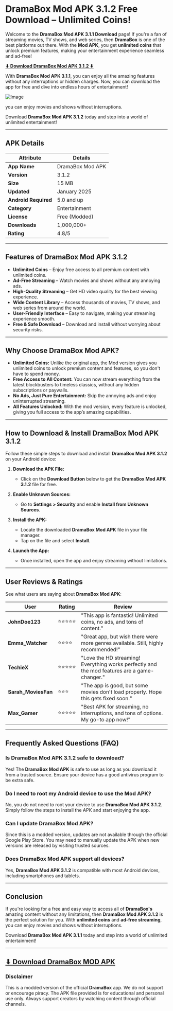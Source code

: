 # DramaBox Mod APK 3.1.2 Free Download – Unlimited Coins!

Welcome to the **DramaBox Mod APK 3.1.1 Download** page! If you're a fan of streaming movies, TV shows, and web series, then **DramaBox** is one of the best platforms out there. With the **Mod APK**, you get **unlimited coins** that unlock premium features, making your entertainment experience seamless and ad-free!

**[⬇ Download DramaBox Mod APK 3.1.2 ⬇](https://apkbros.com/dramabox-apk/)**

With **DramaBox Mod APK 3.1.1**, you can enjoy all the amazing features without any interruptions or hidden charges. Now, you can download the app for free and dive into endless hours of entertainment!

![Image](https://github.com/user-attachments/assets/194bc01c-ce90-4768-9c06-27551f0aafa5)

you can enjoy movies and shows without interruptions.

Download **DramaBox Mod APK 3.1.2** today and step into a world of unlimited entertainment!

---

## **APK Details**

| **Attribute**          | **Details**               |
|------------------------|---------------------------|
| **App Name**           | DramaBox Mod APK          |
| **Version**            | 3.1.2                     |
| **Size**               | 15 MB                     |
| **Updated**            | January 2025              |
| **Android Required**   | 5.0 and up                |
| **Category**           | Entertainment             |
| **License**            | Free (Modded)             |
| **Downloads**          | 1,000,000+                |
| **Rating**             | 4.8/5                     |

---

## **Features of DramaBox Mod APK 3.1.2**

- **Unlimited Coins** – Enjoy free access to all premium content with unlimited coins.
- **Ad-Free Streaming** – Watch movies and shows without any annoying ads.
- **High-Quality Streaming** – Get HD video quality for the best viewing experience.
- **Wide Content Library** – Access thousands of movies, TV shows, and web series from around the world.
- **User-Friendly Interface** – Easy to navigate, making your streaming experience smooth.
- **Free & Safe Download** – Download and install without worrying about security risks.

---

## Why Choose DramaBox Mod APK?

- **Unlimited Coins:** Unlike the original app, the Mod version gives you unlimited coins to unlock premium content and features, so you don't have to spend money.
- **Free Access to All Content:** You can now stream everything from the latest blockbusters to timeless classics, without any hidden subscriptions or paywalls.
- **No Ads, Just Pure Entertainment:** Skip the annoying ads and enjoy uninterrupted streaming.
- **All Features Unlocked:** With the mod version, every feature is unlocked, giving you full access to the app’s amazing capabilities.

---

## **How to Download & Install DramaBox Mod APK 3.1.2**

Follow these simple steps to download and install **DramaBox Mod APK 3.1.2** on your Android device:

1. **Download the APK File:**
   - Click on the **Download Button** below to get the **DramaBox Mod APK 3.1.2** file for free.
   
2. **Enable Unknown Sources:**
   - Go to **Settings > Security** and enable **Install from Unknown Sources**.
   
3. **Install the APK:**
   - Locate the downloaded **DramaBox Mod APK** file in your file manager.
   - Tap on the file and select **Install**.
   
4. **Launch the App:**
   - Once installed, open the app and enjoy streaming without limitations.

---

## **User Reviews & Ratings**

See what users are saying about **DramaBox Mod APK**:

| **User**             | **Rating** | **Review**                                                                 |
|----------------------|------------|---------------------------------------------------------------------------|
| **JohnDoe123**        | ⭐⭐⭐⭐⭐     | "This app is fantastic! Unlimited coins, no ads, and tons of content."     |
| **Emma_Watcher**      | ⭐⭐⭐⭐      | "Great app, but wish there were more genres available. Still, highly recommended!" |
| **TechieX**           | ⭐⭐⭐⭐⭐     | "Love the HD streaming! Everything works perfectly and the mod features are a game-changer." |
| **Sarah_MoviesFan**   | ⭐⭐⭐       | "The app is good, but some movies don't load properly. Hope this gets fixed soon." |
| **Max_Gamer**         | ⭐⭐⭐⭐⭐     | "Best APK for streaming, no interruptions, and tons of options. My go-to app now!" |

---

## Frequently Asked Questions (FAQ)

### Is DramaBox Mod APK 3.1.2 safe to download?

Yes! The **DramaBox Mod APK** is safe to use as long as you download it from a trusted source. Ensure your device has a good antivirus program to be extra safe.

### Do I need to root my Android device to use the Mod APK?

No, you do not need to root your device to use **DramaBox Mod APK 3.1.2**. Simply follow the steps to install the APK and start enjoying the app.

### Can I update DramaBox Mod APK?

Since this is a modded version, updates are not available through the official Google Play Store. You may need to manually update the APK when new versions are released by visiting trusted sources.

### Does DramaBox Mod APK support all devices?

Yes, **DramaBox Mod APK 3.1.2** is compatible with most Android devices, including smartphones and tablets.

---

## **Conclusion**

If you're looking for a free and easy way to access all of **DramaBox's** amazing content without any limitations, then **DramaBox Mod APK 3.1.2** is the perfect solution for you. With **unlimited coins** and **ad-free streaming**, you can enjoy movies and shows without interruptions.

Download **DramaBox Mod APK 3.1.1** today and step into a world of unlimited entertainment!

---

## [⬇ Download DramaBox MOD APK](https://apkbros.com/dramabox-apk/)


### Disclaimer

This is a modded version of the official **DramaBox** app. We do not support or encourage piracy. The APK file provided is for educational and personal use only. Always support creators by watching content through official channels.
